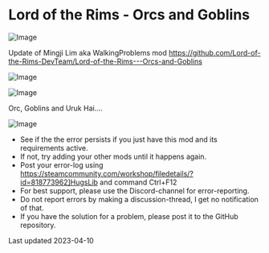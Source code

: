# Lord of the Rims - Orcs and Goblins


![Image](https://i.imgur.com/buuPQel.png)

Update of Mingji Lim aka WalkingProblems mod
https://github.com/Lord-of-the-Rims-DevTeam/Lord-of-the-Rims---Orcs-and-Goblins

![Image](https://i.imgur.com/pufA0kM.png)

	
![Image](https://i.imgur.com/Z4GOv8H.png)

Orc, Goblins and Uruk Hai....

![Image](https://i.imgur.com/PwoNOj4.png)



-  See if the the error persists if you just have this mod and its requirements active.
-  If not, try adding your other mods until it happens again.
-  Post your error-log using https://steamcommunity.com/workshop/filedetails/?id=818773962]HugsLib and command Ctrl+F12
-  For best support, please use the Discord-channel for error-reporting.
-  Do not report errors by making a discussion-thread, I get no notification of that.
-  If you have the solution for a problem, please post it to the GitHub repository.



Last updated 2023-04-10
